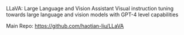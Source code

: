 LLaVA: Large Language and Vision Assistant Visual instruction tuning towards large language and vision models with GPT-4 level capabilities

Main Repo: https://github.com/haotian-liu/LLaVA
